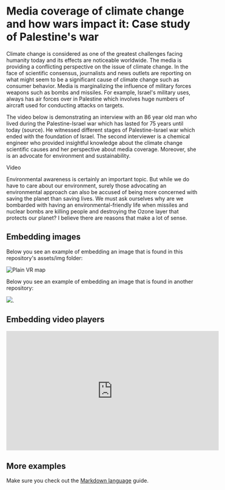 
# Media coverage of climate change and how wars impact it:                                                                                                  Case study of Palestine's war

Climate change is considered as one of the greatest challenges facing humanity today and its effects are noticeable worldwide. The media is providing a conflicting perspective on the issue of climate change. In the face of scientific consensus, journalists and news outlets are reporting on what might seem to be a significant cause of climate change such as consumer behavior. Media is marginalizing the influence of military forces weapons such as bombs and missiles. For example, Israel's military uses, always has air forces over in Palestine which involves huge numbers of aircraft used for conducting attacks on targets.

The video below is demonstrating an interview with an 86 year old man who lived during the Palestine-Israel war which has lasted for 75 years until today (source). He witnessed different stages of Palestine-Israel war which ended with the foundation of Israel. The second interviewer is a chemical engineer who provided insightful knowledge about the climate change scientific causes and her perspective about media coverage. Moreover, she is an advocate for environment and sustainability.  

Video



Environmental awareness is certainly an important topic. But while we do have to care about our environment, surely those advocating an environmental approach can also be accused of being more concerned with saving the planet than saving lives. We must ask ourselves why are we bombarded with having an environmental-friendly life when missiles and nuclear bombs are killing people and destroying the Ozone layer that protects our planet? I believe there are reasons that make a lot of sense.



## Embedding images
Below you see an example of embedding an image that is found in this repository's assets/img folder: 

![Plain VR map](assets/img/vr-map-plain.svg)

Below you see an example of embedding an image that is found in another repository:

![](https://khofstadter.com/assets/img/2005-04-01-khofstadter-painting-chien.jpg). 

## Embedding video players

<iframe width="560" height="315" src="https://www.youtube.com/embed/lfPJ7Tz4JGs" title="YouTube video player" frameborder="0" allow="accelerometer; autoplay; clipboard-write; encrypted-media; gyroscope; picture-in-picture" allowfullscreen></iframe>


## More examples

Make sure you check out the [Markdown language](https://guides.github.com/features/mastering-markdown/) guide. 


